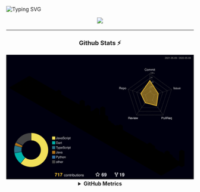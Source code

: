 
![Typing SVG](https://readme-typing-svg.herokuapp.com?font=IBM+Plex+Mono&size=30&color=7F6FFF&center=true&multiline=true&width=1000&height=100&lines=Hey!+You+clicked+on+me!+Awesome!)
<div align="center">
<a href="https://discord.com/users/775082234507427890"><code><img src="https://discord.c99.nl/widget/theme-3/775082234507427890.png" height="80px"></code></a>
<hr>
   <h3>Github Stats ⚡</h3>
  <img src="./profile-3d-contrib/profile-night-rainbow.svg">
  <details><summary><strong>GitHub Metrics</strong></summary><img src="./metrics.svg"></details>
</div>

